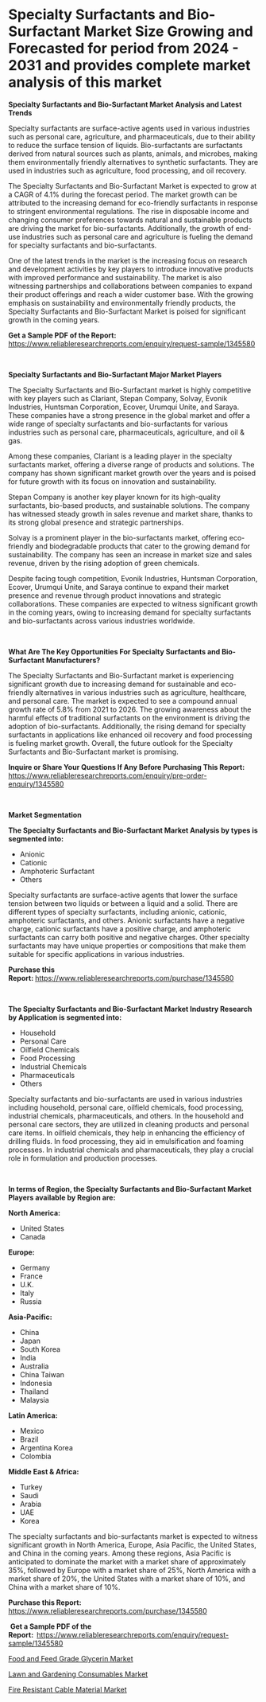 <p><h1>Specialty Surfactants and Bio-Surfactant Market Size Growing and Forecasted for period from 2024 - 2031 and provides complete market analysis of this market</h1></p><p><strong>Specialty Surfactants and Bio-Surfactant Market Analysis and Latest Trends</strong></p>
<p><p>Specialty surfactants are surface-active agents used in various industries such as personal care, agriculture, and pharmaceuticals, due to their ability to reduce the surface tension of liquids. Bio-surfactants are surfactants derived from natural sources such as plants, animals, and microbes, making them environmentally friendly alternatives to synthetic surfactants. They are used in industries such as agriculture, food processing, and oil recovery.</p><p>The Specialty Surfactants and Bio-Surfactant Market is expected to grow at a CAGR of 4.1% during the forecast period. The market growth can be attributed to the increasing demand for eco-friendly surfactants in response to stringent environmental regulations. The rise in disposable income and changing consumer preferences towards natural and sustainable products are driving the market for bio-surfactants. Additionally, the growth of end-use industries such as personal care and agriculture is fueling the demand for specialty surfactants and bio-surfactants.</p><p>One of the latest trends in the market is the increasing focus on research and development activities by key players to introduce innovative products with improved performance and sustainability. The market is also witnessing partnerships and collaborations between companies to expand their product offerings and reach a wider customer base. With the growing emphasis on sustainability and environmentally friendly products, the Specialty Surfactants and Bio-Surfactant Market is poised for significant growth in the coming years.</p></p>
<p><strong>Get a Sample PDF of the Report:&nbsp;</strong> <a href="https://www.reliableresearchreports.com/enquiry/request-sample/1345580">https://www.reliableresearchreports.com/enquiry/request-sample/1345580</a></p>
<p>&nbsp;</p>
<p><strong>Specialty Surfactants and Bio-Surfactant Major Market Players</strong></p>
<p><p>The Specialty Surfactants and Bio-Surfactant market is highly competitive with key players such as Clariant, Stepan Company, Solvay, Evonik Industries, Huntsman Corporation, Ecover, Urumqui Unite, and Saraya. These companies have a strong presence in the global market and offer a wide range of specialty surfactants and bio-surfactants for various industries such as personal care, pharmaceuticals, agriculture, and oil & gas.</p><p>Among these companies, Clariant is a leading player in the specialty surfactants market, offering a diverse range of products and solutions. The company has shown significant market growth over the years and is poised for future growth with its focus on innovation and sustainability.</p><p>Stepan Company is another key player known for its high-quality surfactants, bio-based products, and sustainable solutions. The company has witnessed steady growth in sales revenue and market share, thanks to its strong global presence and strategic partnerships.</p><p>Solvay is a prominent player in the bio-surfactants market, offering eco-friendly and biodegradable products that cater to the growing demand for sustainability. The company has seen an increase in market size and sales revenue, driven by the rising adoption of green chemicals.</p><p>Despite facing tough competition, Evonik Industries, Huntsman Corporation, Ecover, Urumqui Unite, and Saraya continue to expand their market presence and revenue through product innovations and strategic collaborations. These companies are expected to witness significant growth in the coming years, owing to increasing demand for specialty surfactants and bio-surfactants across various industries worldwide.</p></p>
<p>&nbsp;</p>
<p><strong>What Are The Key Opportunities For Specialty Surfactants and Bio-Surfactant Manufacturers?</strong></p>
<p><p>The Specialty Surfactants and Bio-Surfactant market is experiencing significant growth due to increasing demand for sustainable and eco-friendly alternatives in various industries such as agriculture, healthcare, and personal care. The market is expected to see a compound annual growth rate of 5.8% from 2021 to 2026. The growing awareness about the harmful effects of traditional surfactants on the environment is driving the adoption of bio-surfactants. Additionally, the rising demand for specialty surfactants in applications like enhanced oil recovery and food processing is fueling market growth. Overall, the future outlook for the Specialty Surfactants and Bio-Surfactant market is promising.</p></p>
<p><strong>Inquire or Share Your Questions If Any Before Purchasing This Report:</strong> <a href="https://www.reliableresearchreports.com/enquiry/pre-order-enquiry/1345580">https://www.reliableresearchreports.com/enquiry/pre-order-enquiry/1345580</a></p>
<p>&nbsp;</p>
<p><strong>Market Segmentation</strong></p>
<p><strong>The Specialty Surfactants and Bio-Surfactant Market Analysis by types is segmented into:</strong></p>
<p><ul><li>Anionic</li><li>Cationic</li><li>Amphoteric Surfactant</li><li>Others</li></ul></p>
<p><p>Specialty surfactants are surface-active agents that lower the surface tension between two liquids or between a liquid and a solid. There are different types of specialty surfactants, including anionic, cationic, amphoteric surfactants, and others. Anionic surfactants have a negative charge, cationic surfactants have a positive charge, and amphoteric surfactants can carry both positive and negative charges. Other specialty surfactants may have unique properties or compositions that make them suitable for specific applications in various industries.</p></p>
<p><strong>Purchase this Report:&nbsp;</strong><a href="https://www.reliableresearchreports.com/purchase/1345580">https://www.reliableresearchreports.com/purchase/1345580</a></p>
<p>&nbsp;</p>
<p><strong>The Specialty Surfactants and Bio-Surfactant Market Industry Research by Application is segmented into:</strong></p>
<p><ul><li>Household</li><li>Personal Care</li><li>Oilfield Chemicals</li><li>Food Processing</li><li>Industrial Chemicals</li><li>Pharmaceuticals</li><li>Others</li></ul></p>
<p><p>Specialty surfactants and bio-surfactants are used in various industries including household, personal care, oilfield chemicals, food processing, industrial chemicals, pharmaceuticals, and others. In the household and personal care sectors, they are utilized in cleaning products and personal care items. In oilfield chemicals, they help in enhancing the efficiency of drilling fluids. In food processing, they aid in emulsification and foaming processes. In industrial chemicals and pharmaceuticals, they play a crucial role in formulation and production processes.</p></p>
<p>&nbsp;</p>
<p><strong>In terms of Region, the Specialty Surfactants and Bio-Surfactant Market Players available by Region are:</strong></p>
<p>
    <p> <strong> North America: </strong>
        <ul>
            <li>United States</li>
            <li>Canada</li>
        </ul>
        </p> 
    <p> <strong> Europe: </strong>
        <ul>
            <li>Germany</li>
            <li>France</li>
            <li>U.K.</li>
            <li>Italy</li>
            <li>Russia</li>
        </ul>
        </p> 
    <p> <strong> Asia-Pacific: </strong>
        <ul>
            <li>China</li>
            <li>Japan</li>
            <li>South Korea</li>
            <li>India</li>
            <li>Australia</li>
            <li>China Taiwan</li>
            <li>Indonesia</li>
            <li>Thailand</li>
            <li>Malaysia</li>
        </ul>
        </p> 
    <p> <strong> Latin America: </strong>
        <ul>
            <li>Mexico</li>
            <li>Brazil</li>
            <li>Argentina Korea</li>
            <li>Colombia</li>
        </ul>
        </p> 
    <p> <strong> Middle East & Africa: </strong>
        <ul>
            <li>Turkey</li>
            <li>Saudi</li>
            <li>Arabia</li>
            <li>UAE</li>
            <li>Korea</li>
        </ul>
    </p>
    </p>
<p><p>The specialty surfactants and bio-surfactants market is expected to witness significant growth in North America, Europe, Asia Pacific, the United States, and China in the coming years. Among these regions, Asia Pacific is anticipated to dominate the market with a market share of approximately 35%, followed by Europe with a market share of 25%, North America with a market share of 20%, the United States with a market share of 10%, and China with a market share of 10%.</p></p>
<p><strong>Purchase this Report: </strong><a href="https://www.reliableresearchreports.com/purchase/1345580">https://www.reliableresearchreports.com/purchase/1345580</a></p>
<p>&nbsp;<strong>Get a Sample PDF of the Report:&nbsp;&nbsp;</strong><a href="https://www.reliableresearchreports.com/enquiry/request-sample/1345580">https://www.reliableresearchreports.com/enquiry/request-sample/1345580</a></p>
<p><strong></strong></p>
<p><p><a href="https://github.com/seekum/Market-Research-Report-List-1/blob/main/food-and-feed-grade-glycerin-market.md">Food and Feed Grade Glycerin Market</a></p><p><a href="https://github.com/timeliteaut/Market-Research-Report-List-1/blob/main/lawn-and-gardening-consumables-market.md">Lawn and Gardening Consumables Market</a></p><p><a href="https://github.com/bobicer/Market-Research-Report-List-2/blob/main/fire-resistant-cable-material-market.md">Fire Resistant Cable Material Market</a></p></p>